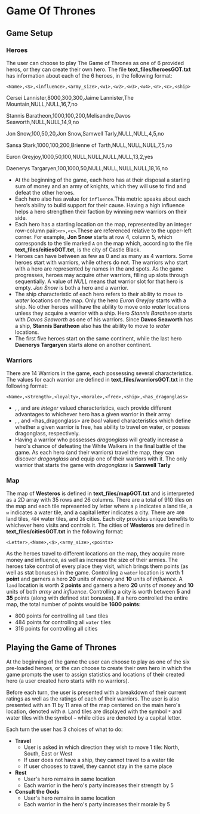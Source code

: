 # Game Of Thrones

## Game Setup

### Heroes
The user can choose to play The Game of Thrones as one of 6 provided heros, or they can create their own hero. The file **text_files/heroesGOT.txt** has information about each of the 6 heroes, in the following format:

`<Name>,<$>,<influence>,<army_size>,<w1>,<w2>,<w3>,<w4>,<r>,<c>,<ship>`
  
Cersei Lannister,8000,300,300,Jaime Lannister,The Mountain,NULL,NULL,16,7,no

Stannis Baratheon,1000,100,200,Melisandre,Davos Seaworth,NULL,NULL,14,9,no

Jon Snow,100,50,20,Jon Snow,Samwell Tarly,NULL,NULL,4,5,no

Sansa Stark,1000,100,200,Brienne of Tarth,NULL,NULL,NULL,7,5,no

Euron Greyjoy,1000,50,100,NULL,NULL,NULL,NULL,13,2,yes

Daenerys Targaryen,100,1000,50,NULL,NULL,NULL,NULL,18,16,no

* At the beginning of the game, each hero has at their disposal a starting sum of money and an army of knights, which they will use to find and defeat the other heroes.
* Each hero also has avalue for `influence`.This metric speaks about each hero’s ability to build support for their cause. Having a high influence helps a hero strengthen their faction by winning new warriors on their side.
* Each hero has a starting location on the map, represented by an integer row-column pair:`<r>,<c>`.These are referenced relative to the upper-left corner. For example, **Jon Snow** starts at row 4, column 5, which corresponds to the tile marked `A` on the map which, according to the file **text_files/citiesGOT.txt**, is the city of Castle Black.
* Heroes can have between as few as 0 and as many as 4 warriors. Some heroes start with warriors, while others do not. The warriors who start with a hero are represented by names in the <w1> and <w2> spots. As the game progresses, heroes may acquire other warriors, filling up slots <w1> through <w4> sequentially. A value of *NULL* means that warrior slot for that hero is empty. *Jon Snow* is both a hero and a warrior.
* The ship characteristic of each hero refers to their ability to move to *water* locations on the map. Only the hero *Euron Greyjoy* starts with a ship. No other heroes will have the ability to move onto *water* locations unless they acquire a warrior with a ship. Hero *Stannis Baratheon* starts with *Davos Seaworth* as one of his warriors. Since **Davos Seaworth** has a ship, **Stannis Baratheon** also has the ability to move to *water* locations.
* The first five heroes start on the same continent, while the last hero **Daenerys Targaryen** starts alone on another continent.

### Warriors

There are 14 Warriors in the game, each possessing several characteristics. The values for each warrior are defined in **text_files/warriorsGOT.txt** in the following format:

`<Name>,<strength>,<loyalty>,<morale>,<free>,<ship>,<has_dragonglass>`

* <strength>, <loyalty>, and <morale> are *integer* valued characteristics, each provide different advantages to whichever hero has a given warrior in their army
* <free>, <ship>, and <has_dragonglass> are *bool* valued characteristics which define whether a given warrior is free, has ability to travel on water, or posses dragonglass, respectively.
* Having a warrior who possesses *dragonglass* will greatly increase a hero's chance of defeating the White Walkers in the final battle of the game. As each hero (and their warriors) travel the map, they can discover *dragonglass* and equip one of their warriors with it. The only warrior that starts the game with *dragonglass* is **Samwell Tarly**
  
### Map
The map of **Westeros** is defined in **text_files/mapGOT.txt** and is interpreted as a 2D array with 35 rows and 26 columns. There are a total of 910 tiles on the map and each tile represented by letter where a `p` indicates a land tile, a `w` indicates a water tile, and a capital letter indicates a city. There are `400` land tiles, `484` water tiles, and `26` cities. Each city provides unique benefits to whichever hero visits and controls it. The cities of **Westeros** are defined in **text_files/citiesGOT.txt** in the following format:

`<Letter>,<Name>,<$>,<army_size>,<points>`

As the heroes travel to different locations on the map, they acquire more money and influence, as well as increase the size of their armies. The heroes take control of every place they visit, which brings them points (as well as stat bonuses) in the game. Controlling a `water` location is worth **1 point** and garners a hero **20** units of *money* and **10** units of *influence*. A `land` location is worth **2 points** and garners a hero **20** units of *money* and **10** units of both *army* and *influence*. Controlling a city is worth between **5** and **35** points (along with defined stat bonuses). If a hero controlled the entire map, the total number of points would be **1600 points**:
  
  * 800 points for controlling all `land` tiles
  * 484 points for controlling all `water` tiles
  * 316 points for controlling all cities

## Playing the Game of Thrones
At the beginning of the game the user can choose to play as one of the six pre-loaded heroes, or the can choose to create their own hero in which the game prompts the user to assign statistics and locations of their created hero (a user created hero starts with no warriors).

Before each turn, the user is presented with a breakdown of their current ratings as well as the ratings of each of their warriors. The user is also presented with an 11 by 11 area of the map centered on the main hero's location, denoted with `@`. Land tiles are displayed with the symbol `*` and water tiles with the symbol `~` while cities are denoted by a capital letter.

Each turn the user has 3 choices of what to do:
* **Travel** 
  * User is asked in which direction they wish to move 1 tile: North, South, East or West
  * If user does not have a ship, they cannot travel to a water tile
  * If user chooses to travel, they cannot stay in the same place
* **Rest**
  * User's hero remains in same location
  * Each warrior in the hero's party increases their strength by 5
* **Consult the Gods**
  * User's hero remains in same location
  * Each warrior in the hero's party increases their morale by 5
  

